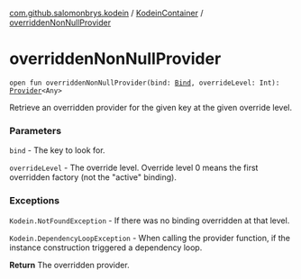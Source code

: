 [com.github.salomonbrys.kodein](../index.md) / [KodeinContainer](index.md) / [overriddenNonNullProvider](.)

# overriddenNonNullProvider

`open fun overriddenNonNullProvider(bind: `[`Bind`](../-kodein/-bind/index.md)`, overrideLevel: Int): `[`Provider`](../-provider.md)`<Any>`

Retrieve an overridden provider for the given key at the given override level.

### Parameters

`bind` - The key to look for.

`overrideLevel` - The override level.
Override level 0 means the first overridden factory (not the "active" binding).

### Exceptions

`Kodein.NotFoundException` - If there was no binding overridden at that level.

`Kodein.DependencyLoopException` - When calling the provider function, if the instance construction triggered a dependency loop.

**Return**
The overridden provider.

